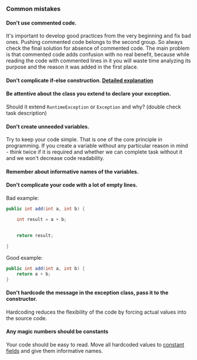### Common mistakes

#### Don't use commented code.
It's important to develop good practices from the very beginning and fix bad ones. Pushing commented code belongs to the second group.
So always check the final solution for absence of commented code. 
The main problem is that commented code adds confusion with no real benefit, because while reading the code 
with commented lines in it you will waste time analyzing its purpose and the reason it was added in the first place. 

#### Don't complicate if-else construction. [Detailed explanation](https://www.youtube.com/watch?v=P-UmyrbGjwE)

#### Be attentive about the class you extend to declare your exception.
Should it extend `RuntimeException` or `Exception` and why? (double check task description)

#### Don't create unneeded variables.
Try to keep your code simple. That is one of the core principle in programming. If you create a variable without any 
particular reason in mind - think twice if it is required and whether we can complete task without it and we won't 
decrease code readability.

#### Remember about informative names of the variables.

#### Don't complicate your code with a lot of empty lines.

Bad example:
```java
public int add(int a, int b) {

    int result = a + b;
    
    
    return result;
    
}
```
Good example:
```java
public int add(int a, int b) {
    return a + b;
}
```

#### Don't hardcode the message in the exception class, pass it to the constructor.
Hardcoding reduces the flexibility of the code by forcing actual values into the source code.

#### Any magic numbers should be constants
Your code should be easy to read. Move all hardcoded values 
to [constant fields](https://mate-academy.github.io/style-guides/java/java.html#s5.2.4-constant-names) and give them informative names.
